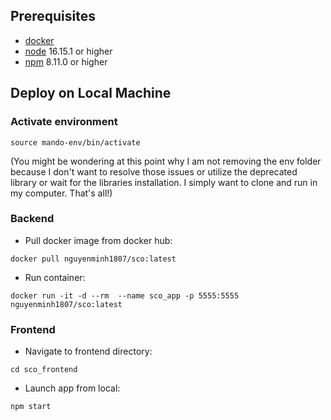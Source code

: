 ## Prerequisites
- [docker](https://docs.docker.com/engine/install/)
- [node](https://nodejs.org/en/download/) 16.15.1 or higher
- [npm](https://docs.npmjs.com/downloading-and-installing-node-js-and-npm) 8.11.0 or higher

## Deploy on Local Machine

### Activate environment
```
source mando-env/bin/activate
```
(You might be wondering at this point why I am not removing the env folder because I don't want to resolve those issues or utilize the deprecated library or wait for the libraries installation. I simply want to clone and run in my computer. That's all!)

### Backend
- Pull docker image from docker hub:
```
docker pull nguyenminh1807/sco:latest
```

- Run container:
```
docker run -it -d --rm  --name sco_app -p 5555:5555 nguyenminh1807/sco:latest
```

### Frontend
- Navigate to frontend directory:
```
cd sco_frontend
```

- Launch app from local:
```
npm start
```
